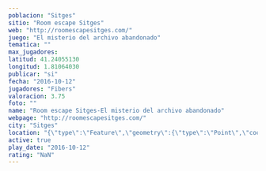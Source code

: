 ```yaml
---
poblacion: "Sitges"
sitio: "Room escape Sitges"
web: "http://roomescapesitges.com/"
juego: "El misterio del archivo abandonado"
tematica: ""
max_jugadores: 
latitud: 41.24055130
longitud: 1.81064030
publicar: "si"
fecha: "2016-10-12"
jugadores: "Fibers"
valoracion: 3.75
foto: ""
name: "Room escape Sitges-El misterio del archivo abandonado"
webpage: "http://roomescapesitges.com/"
city: "Sitges"
location: "{\"type\":\"Feature\",\"geometry\":{\"type\":\"Point\",\"coordinates\":[41.2405513,1.8106403]}}"
active: true
play_date: "2016-10-12"
rating: "NaN"
---
```

